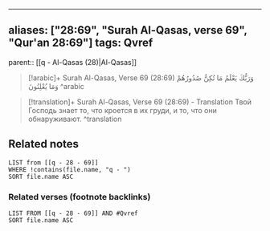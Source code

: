 
---
aliases: ["28:69", "Surah Al-Qasas, verse 69", "Qur'an 28:69"]
tags: Qvref
---

parent:: [[q - Al-Qasas (28)|Al-Qasas]]

> [!arabic]+ Surah Al-Qasas, Verse 69 (28:69)
> <span class="quran-arabic">وَرَبُّكَ يَعْلَمُ مَا تُكِنُّ صُدُورُهُمْ وَمَا يُعْلِنُونَ</span>
^arabic

> [!translation]+ Surah Al-Qasas, Verse 69 (28:69) - Translation
> Твой Господь знает то, что кроется в их груди, и то, что они обнаруживают.
^translation



## Related notes
```dataview
LIST from [[q - 28 - 69]]
WHERE !contains(file.name, "q - ")
SORT file.name ASC
```

### Related verses (footnote backlinks)
```dataview
LIST FROM [[q - 28 - 69]] AND #Qvref
SORT file.name ASC
```

